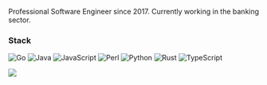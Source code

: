 Professional Software Engineer since 2017. Currently working in the banking sector.

### Stack
<p algin="left">
<img alt="Go" src="https://img.shields.io/badge/go-%23000000.svg?style=for-the-badge&logo=go&color=blue"/>
<img alt="Java" src="https://img.shields.io/badge/Java-ED8B00?style=for-the-badge&logo=openjdk&logoColor=white"/>
<img alt="JavaScript" src="https://img.shields.io/badge/javascript-%23323330.svg?style=for-the-badge&logo=javascript"/>
<img alt="Perl" src="https://img.shields.io/badge/perl-%2339457E.svg?style=for-the-badge&logo=perl&logoColor"/>
<img alt="Python" src="https://img.shields.io/badge/python-%2314354C.svg?style=for-the-badge&logo=python&logoColor"/>
<img alt="Rust" src="https://img.shields.io/badge/rust-%23000000.svg?style=for-the-badge&logo=rust"/>
<img alt="TypeScript" src="https://img.shields.io/badge/typescript-%23007ACC.svg?style=for-the-badge&logo=typescript&logoColor=white"/>


![](https://komarev.com/ghpvc/?username=80-am)
